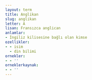 ```yaml
---
layout: term
title: Anglikan
slug: anglikan
letter: A
lisan: Fransızca anglican
anlamlar:
- İngiliz kilisesine bağlı olan kimse
ozellikler:
- - isim
  - din bilimi
ornekler:
- - ''
orneklerkaynak:
- - ''
---
```

